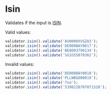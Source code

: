 # Isin

Validates if the input is [ISIN](https://pt.wikipedia.org/wiki/International_Securities_Identification_Number).

Valid values:

```js
validator.isin().validate('AU0000XVGZA3');
validator.isin().validate('DE000BAY0017');
validator.isin().validate('BE0003796134');
validator.isin().validate('SG1G55870362');
```

Invalid values:

```js
validator.isin().validate('DE000BAY0018');
validator.isin().validate('PLLWBGD00019');
validator.isin().validate('foo');
validator.isin().validate('5398228707871528');
```
